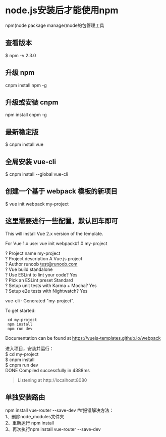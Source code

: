 
# node.js安装后才能使用npm  

npm(node package manager)node的包管理工具
## 查看版本
$ npm -v
2.3.0

## 升级 npm
cnpm install npm -g


## 升级或安装 cnpm
npm install cnpm -g

## 最新稳定版
$ cnpm install vue


## 全局安装 vue-cli
$ cnpm install --global vue-cli
## 创建一个基于 webpack 模板的新项目
$ vue init webpack my-project
## 这里需要进行一些配置，默认回车即可
This will install Vue 2.x version of the template.

For Vue 1.x use: vue init webpack#1.0 my-project

? Project name my-project  
? Project description A Vue.js project  
? Author runoob <test@runoob.com>  
? Vue build standalone  
? Use ESLint to lint your code? Yes  
? Pick an ESLint preset Standard  
? Setup unit tests with Karma + Mocha? Yes  
? Setup e2e tests with Nightwatch? Yes  

   vue-cli · Generated "my-project".

   To get started:
   
     cd my-project
     npm install
     npm run dev
   
   Documentation can be found at https://vuejs-templates.github.io/webpack


进入项目，安装并运行：   
$ cd my-project  
$ cnpm install  
$ cnpm run dev  
 DONE  Compiled successfully in 4388ms

> Listening at http://localhost:8080


## 单独安装路由
npm install vue-router --save-dev
##报错解决方法：   
1、删除node_modules文件夹  
2、重新运行 npm install  
3、再次执行npm install vue-router --save-dev  


